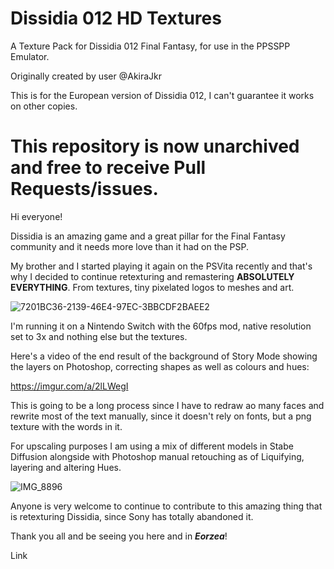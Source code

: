 # Dissidia 012 HD Textures
A Texture Pack for Dissidia 012 Final Fantasy, for use in the PPSSPP Emulator.

Originally created by user @AkiraJkr

This is for the European version of Dissidia 012, I can't guarantee it works on other copies.

# This repository is now unarchived and free to receive Pull Requests/issues.

Hi everyone!

Dissidia is an amazing game and a great pillar for the Final Fantasy community and it needs more love than it had on the PSP.

My brother and I started playing it again on the PSVita recently and that's why I decided to continue retexturing and remastering **ABSOLUTELY EVERYTHING**. From textures, tiny pixelated logos to meshes and art.

![7201BC36-2139-46E4-97EC-3BBCDF2BAEE2](https://github.com/user-attachments/assets/e712428c-8342-427d-85b8-1bcb0801f3e2)

I'm running it on a Nintendo Switch with the 60fps mod, native resolution set to 3x and nothing else but the textures.

Here's a video of the end result of the background of Story Mode showing the layers on Photoshop, correcting shapes as well as colours and hues:

https://imgur.com/a/2lLWegI

This is going to be a long process since I have to redraw ao many faces and rewrite most of the text manually, since it doesn't rely on fonts, but a png texture with the words in it.

For upscaling purposes I am using a mix of different models in Stabe Diffusion alongside with Photoshop manual retouching as of Liquifying, layering and altering Hues.

![IMG_8896](https://github.com/user-attachments/assets/29032abf-e456-4008-b641-0d944594086f)

Anyone is very welcome to continue to contribute to this amazing thing that is retexturing Dissidia, since Sony has totally abandoned it.

Thank you all and be seeing you here and in _**Eorzea**_!

Link
